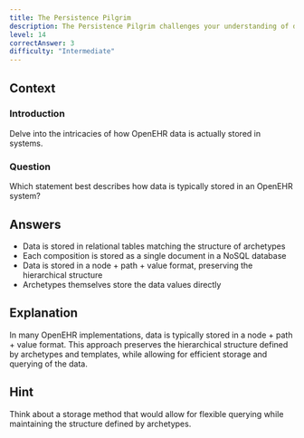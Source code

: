 ```yaml
---
title: The Persistence Pilgrim
description: The Persistence Pilgrim challenges your understanding of data storage in OpenEHR systems!
level: 14
correctAnswer: 3
difficulty: "Intermediate"
---
```


## Context

### Introduction

Delve into the intricacies of how OpenEHR data is actually stored in systems.

### Question

Which statement best describes how data is typically stored in an OpenEHR system?

## Answers

* Data is stored in relational tables matching the structure of archetypes
* Each composition is stored as a single document in a NoSQL database
* Data is stored in a node + path + value format, preserving the hierarchical structure
* Archetypes themselves store the data values directly

## Explanation

In many OpenEHR implementations, data is typically stored in a node + path + value format. This approach preserves the hierarchical structure defined by archetypes and templates, while allowing for efficient storage and querying of the data.

## Hint

Think about a storage method that would allow for flexible querying while maintaining the structure defined by archetypes.
